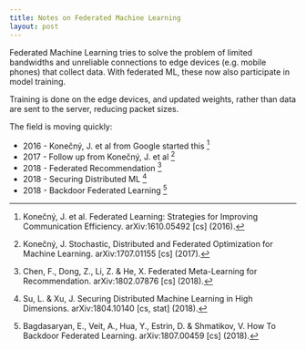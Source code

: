 ```yaml
---
title: Notes on Federated Machine Learning
layout: post
---
```


Federated Machine Learning tries to solve the problem of limited bandwidths and unreliable connections to edge devices (e.g. mobile phones) that collect data. With federated ML, these now also participate in model training.

Training is done on the edge devices, and updated weights, rather than data are sent to the server, reducing packet sizes.

The field is moving quickly:
* 2016 - Konečný, J. et al from Google started this [^1] 
* 2017 - Follow up from Konečný, J. et al [^2]
* 2018 - Federated Recommendation [^3]
* 2018 - Securing Distributed ML [^4]
* 2018 - Backdoor Federated Learning  [^5]






[^1]: Konečný, J. et al. Federated Learning: Strategies for Improving Communication Efficiency. arXiv:1610.05492 [cs] (2016).
[^3]: Chen, F., Dong, Z., Li, Z. & He, X. Federated Meta-Learning for Recommendation. arXiv:1802.07876 [cs] (2018).
[^5]:  Bagdasaryan, E., Veit, A., Hua, Y., Estrin, D. & Shmatikov, V. How To Backdoor Federated Learning. arXiv:1807.00459 [cs] (2018).
[^4]:  Su, L. & Xu, J. Securing Distributed Machine Learning in High Dimensions. arXiv:1804.10140 [cs, stat] (2018).
[^2]:  Konečný, J. Stochastic, Distributed and Federated Optimization for Machine Learning. arXiv:1707.01155 [cs] (2017).